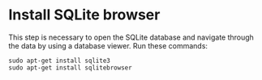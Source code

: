 # Install SQLite browser

This step is necessary to open the SQLite database and navigate through the data by using a database viewer. Run these commands:

```
sudo apt-get install sqlite3
sudo apt-get install sqlitebrowser
```